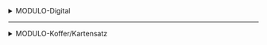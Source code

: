 <details>
<summary>MODULO-Digital</summary>

<details>
<summary>Welche technischen Voraussetzungen werden für MODULO-Digital benötigt?</summary>

>Für den Zugriff benötigen Sie einen Internetbrowser wie beispielsweise Google Chrome oder Mozilla Firefox. Es ist keine Installation der Anwendung erforderlich.
</details>
  
<details>
<summary>Wie wird MODULO-Digital bereitgestellt?</summary>

>Die Kollaborationsplattform wird als Software as a Service vom SHI in Deutschland gehostet. Über eine Mandantenfähigkeit können Sie auf die Plattform zugreifen.
</details>
  
<details>
<summary>Ist das Modellieren mittels BPMN möglich?</summary>

>Ja, die Umwandlung zu BPMN erfolgt bei der Modellierung mit den SHI-Bausteinen im Hintergrund. Die Ansicht zwischen den SHI-Bausteinen und BPMN kann jederzeit gewechselt werden.
</details>
  
<details>
<summary>Können die Bausteine in MODULO-Digital angepasst werden?</summary>

>Ja, individuelle Anpassungen sind grundsätzlich möglich. Der digitale Kartensatz enthält Leerkarten für alles, was in den vordefinierten Karten nicht mit inbegriffen ist.
</details>
  
<details>
<summary>Kann ich MODULO-Digital auch ohne die App nutzen?</summary>

>Ja, allerdings ist die Nutzung der App nur bei Verwendung der SHI-Koffer möglich.
</details>
  
<details>
<summary>Wie werden technische Updates eingespielt?</summary>

>Technische Updates sind Bestandteil des Vertrages und werden automatisch eingespielt.
</details>
  
<details>
<summary>Welche Berechtigungen hat der Main-User in MODULO-Digital?</summary>

>Die Main-User könnnen die Projekte der Orgaisation verwalten und den Zugriff der Current-User überwachen.
</details>
  
<details>
<summary>Welche Berechtigungen hat der Current-User in MODULO-Digital?</summary>

>Die Current-User können über einen Link auf SHI-Digital zugreifen. Dafür ist keine Anmeldung notwendig.
</details>
  
</details>

---

<details>
<summary>MODULO-Koffer/Kartensatz</summary>

<details>
<summary>Können die haptischen Karten individuell angepasst werden?</summary>

>Ja, individuelle Anpassungen sind grundsätzlich möglich. Der Kartensatz enthält Leerkarten für alles, was in den vordefinierten Karten nicht mit inbegriffen ist.
</details>
  
<details>
<summary>Wird je MODULO-Koffer eine SHI-App benötigt?</summary>

>Sie benötigen je Koffer eine Applizenz.
</details>
  
</details>


